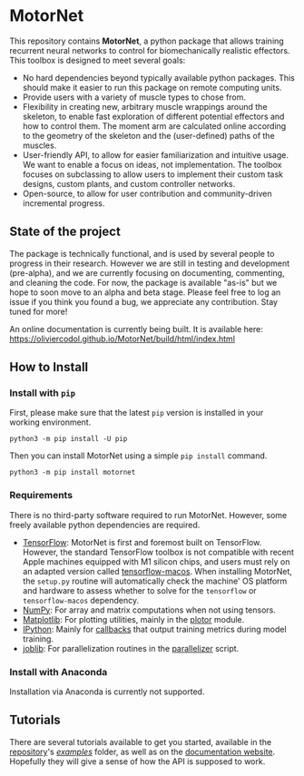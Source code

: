 # MotorNet

This repository contains **MotorNet**, a python package that allows training recurrent neural networks to control for
biomechanically realistic effectors. This toolbox is designed to meet several goals:

- No hard dependencies beyond typically available python packages. This should make it easier to run this package on remote computing units.
- Provide users with a variety of muscle types to chose from.
- Flexibility in creating new, arbitrary muscle wrappings around the skeleton, to enable fast exploration of
different potential effectors and how to control them. The moment arm are calculated online according to the 
geometry of the skeleton and the (user-defined) paths of the muscles.
- User-friendly API, to allow for easier familiarization and intuitive usage. We want to enable a focus on ideas, not implementation.
The toolbox focuses on subclassing to allow users to implement their custom task designs, custom plants, and custom controller networks.
- Open-source, to allow for user contribution and community-driven incremental progress.

## State of the project

The package is technically functional, and is used by several people to progress in their research.
However we are still in testing and development (pre-alpha), and we are currently focusing on documenting,
commenting, and cleaning the code. For now, the package is available "as-is" but we hope to soon move to an
alpha and beta stage. Please feel free to log an issue if you think you found a bug, we appreciate any contribution. 
Stay tuned for more!

An online documentation is currently being built. It is available here:
https://oliviercodol.github.io/MotorNet/build/html/index.html

## How to Install

### Install with `pip`

First, please make sure that the latest `pip` version is installed in your working environment.

```
python3 -m pip install -U pip
```

Then you can install MotorNet using a simple `pip install` command.
```
python3 -m pip install motornet
```

### Requirements

There is no third-party software required to run MotorNet. However, some freely available python dependencies are 
required.

- [TensorFlow](https://www.tensorflow.org/): MotorNet is first and foremost built on TensorFlow. However, the standard
TensorFlow toolbox is not compatible with recent Apple machines equipped with M1 silicon chips, and users must rely on 
an adapted version called [tensorflow-macos](https://pypi.org/project/tensorflow-macos/). When installing MotorNet, the 
`setup.py` routine will automatically check the machine' OS platform and hardware to assess whether to solve for the 
`tensorflow` or `tensorflow-macos` dependency. 
- [NumPy](https://numpy.org/): For array and matrix computations when not using tensors.
- [Matplotlib](https://matplotlib.org/): For plotting utilities, mainly in the 
[plotor](https://github.com/OlivierCodol/MotorNet/blob/master/motornet/utils/plotor.py) module.
- [IPython](https://ipython.org/): Mainly for
[callbacks](https://github.com/OlivierCodol/MotorNet/blob/master/motornet/nets/callbacks.py) that output training 
metrics during model training.
- [joblib](https://joblib.readthedocs.io/en/latest/): For parallelization routines in the 
[parallelizer](https://github.com/OlivierCodol/MotorNet/blob/master/motornet/utils/parallelizer.py) script.


### Install with Anaconda

Installation via Anaconda is currently not supported.

## Tutorials

There are several tutorials available to get you started, available in the
[repository](https://github.com/OlivierCodol/MotorNet)'s
[<em>examples</em>](https://github.com/OlivierCodol/MotorNet/tree/master/examples) folder, as well as on the 
[documentation website](https://oliviercodol.github.io/MotorNet/build/html/index.html). Hopefully they will give a sense
of how the  API is supposed to work.
